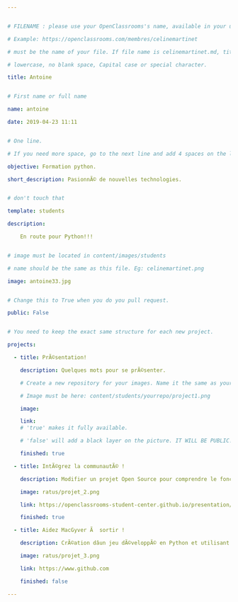 ```yaml
---


# FILENAME : please use your OpenClassrooms's name, available in your url.

# Example: https://openclassrooms.com/membres/celinemartinet

# must be the name of your file. If file name is celinemartinet.md, title is celinemartinet.

# lowercase, no blank space, Capital case or special character.

title: Antoine	


# First name or full name

name: antoine	

date: 2019-04-23 11:11


# One line.

# If you need more space, go to the next line and add 4 spaces on the left, as in 'description'.

objective: Formation python.

short_description: PasionnÃ© de nouvelles technologies.


# don't touch that

template: students

description:

    En route pour Python!!!


# image must be located in content/images/students

# name should be the same as this file. Eg: celinemartinet.png

image: antoine33.jpg


# Change this to True when you do you pull request.

public: False


# You need to keep the exact same structure for each new project.

projects:

  - title: PrÃ©sentation!

    description: Quelques mots pour se prÃ©senter.

    # Create a new repository for your images. Name it the same as your nickname and profile picture.

    # Image must be here: content/students/yourrepo/project1.png

    image: 

    link: 
    # 'true' makes it fully available.

    # 'false' will add a black layer on the picture. IT WILL BE PUBLIC!

    finished: true

  - title: IntÃ©grez la communautÃ© !

    description: Modifier un projet Open Source pour comprendre le fonctionnement de Git, de Github et des pull requests. 

    image: ratus/projet_2.png

    link: https://openclassrooms-student-center.github.io/presentation/students/ratus.html

    finished: true

  - title: Aidez MacGyver Ã  sortir !

    description: CrÃ©ation dâun jeu dÃ©veloppÃ© en Python et utilisant PyGame.

    image: ratus/projet_3.png

    link: https://www.github.com

    finished: false

---
```

